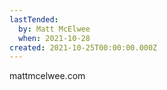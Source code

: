 ```yaml
---
lastTended:
  by: Matt McElwee
  when: 2021-10-28
created: 2021-10-25T00:00:00.000Z
---
```


mattmcelwee.com
